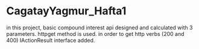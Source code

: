 # CagatayYagmur_Hafta1
in this project, basic compound interest api designed and calculated with 3 parameters. httpget method is used. in order to get http verbs (200 and 400) IActionResult interface added. 
